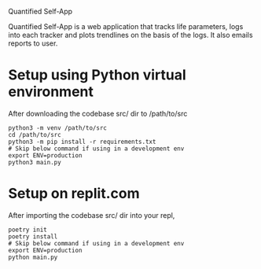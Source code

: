 Quantified Self-App

Quantified Self-App is a web application that tracks life parameters, logs into each tracker and plots 
trendlines on the basis of the logs. It also emails reports to user.

# Setup using Python virtual environment
After downloading the codebase src/ dir to /path/to/src
```
python3 -m venv /path/to/src
cd /path/to/src
python3 -m pip install -r requirements.txt
# Skip below command if using in a development env
export ENV=production
python3 main.py
```

# Setup on replit.com
After importing the codebase src/ dir into your repl,
```
poetry init
poetry install
# Skip below command if using in a development env
export ENV=production
python main.py
```
